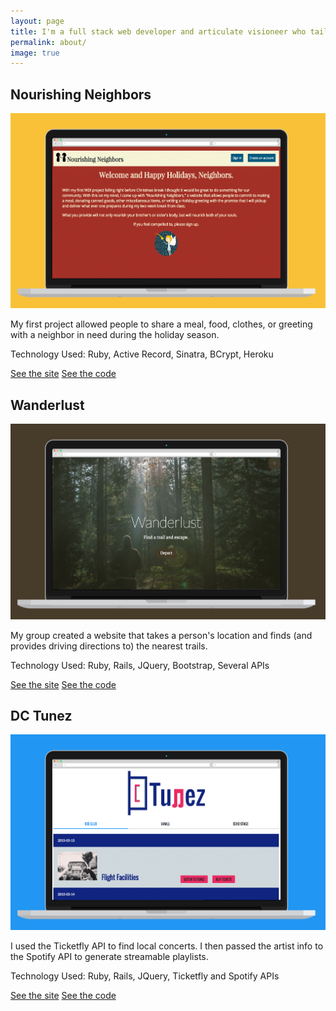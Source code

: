 ```yaml
---
layout: page
title: I'm a full stack web developer and articulate visioneer who tailors inspired solutions to both solve problems and grow communities.
permalink: about/
image: true
---
```


<div class="proyecto">

<div id="nourishing">
	<h2>Nourishing Neighbors</h2>
	<a id="project-link" href="http://www.nourishingneighbors.com" target="_blank"><img src="/assets/images/nourishing.png"></a><a href='#wanderlust'><i class="fa fa-chevron-right"></i></a>
	<p class="project-blurb">My first project allowed people to share a meal, food, clothes, or greeting with a neighbor in need during the holiday season.</p>
	<p class="tech">Technology Used: Ruby, Active Record, Sinatra, BCrypt, Heroku</p>
	<a class="project-link" href="http://www.nourishingneighbors.com" target="_blank">See the site</a>
	<a class="project-link" href="https://github.com/ALeonard90/NourishingNeighbors" target="_blank">See the code</a>
</div>

<div id="wanderlust" class="hidden">
	<h2>Wanderlust</h2>
	<a id="project-link" href="#" target="_blank"><img src="/assets/images/Wanderlust.png"></a><a href='#dctunez'><i class="fa fa-chevron-right"></i></a>
	<p class="project-blurb">My group created a website that takes a person's location and finds (and provides driving directions to) the nearest trails.</p>
	<p class="tech">Technology Used: Ruby, Rails, JQuery, Bootstrap, Several APIs</p>
	<a class="project-link" href="#" target="_blank">See the site</a>
	<a class="project-link" href="https://github.com/ALeonard90/trails" target="_blank">See the code</a>
</div>

<div id="dctunez" class="hidden">
	<h2>DC Tunez</h2>
	<a id="project-link" href="http://dctunez.herokuapp.com" target="_blank"><img src="/assets/images/dctunez.png"></a><a href="#nourishing"><i class="fa fa-chevron-right"></i></a>
	<p class="project-blurb">I used the Ticketfly API to find local concerts. I then passed the artist info to the Spotify API to generate streamable playlists.</p>
	<p class="tech">Technology Used: Ruby, Rails, JQuery, Ticketfly and Spotify APIs</p>
	<a class="project-link" href="http://dctunez.herokuapp.com" target="_blank">See the site</a>
	<a class="project-link" href="https://github.com/ALeonard90/DCTunez" target="_blank">See the code</a>
</div>
</div>